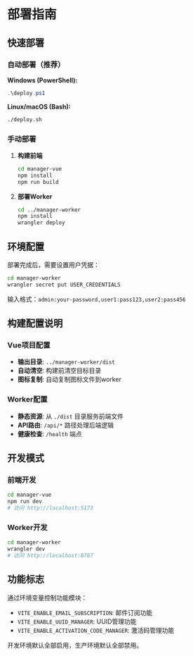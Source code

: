 # 部署指南

## 快速部署

### 自动部署（推荐）

**Windows (PowerShell):**
```powershell
.\deploy.ps1
```

**Linux/macOS (Bash):**
```bash
./deploy.sh
```

### 手动部署

1. **构建前端**
   ```bash
   cd manager-vue
   npm install
   npm run build
   ```

2. **部署Worker**
   ```bash
   cd ../manager-worker
   npm install
   wrangler deploy
   ```

## 环境配置

部署完成后，需要设置用户凭据：

```bash
cd manager-worker
wrangler secret put USER_CREDENTIALS
```

输入格式：`admin:your-password,user1:pass123,user2:pass456`

## 构建配置说明

### Vue项目配置
- **输出目录**: `../manager-worker/dist`
- **自动清空**: 构建前清空目标目录
- **图标复制**: 自动复制图标文件到worker

### Worker配置
- **静态资源**: 从 `./dist` 目录服务前端文件
- **API路由**: `/api/*` 路径处理后端逻辑
- **健康检查**: `/health` 端点

## 开发模式

### 前端开发
```bash
cd manager-vue
npm run dev
# 访问 http://localhost:5173
```

### Worker开发
```bash
cd manager-worker
wrangler dev
# 访问 http://localhost:8787
```

## 功能标志

通过环境变量控制功能模块：

- `VITE_ENABLE_EMAIL_SUBSCRIPTION`: 邮件订阅功能
- `VITE_ENABLE_UUID_MANAGER`: UUID管理功能  
- `VITE_ENABLE_ACTIVATION_CODE_MANAGER`: 激活码管理功能

开发环境默认全部启用，生产环境默认全部禁用。

